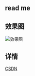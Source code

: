 ## read me

## 效果图
 ![效果图](.img/GIF.gif)
 
## 详情 

[CSDN](http://blog.csdn.net/Andy_l1/article/details/75126252)
 
